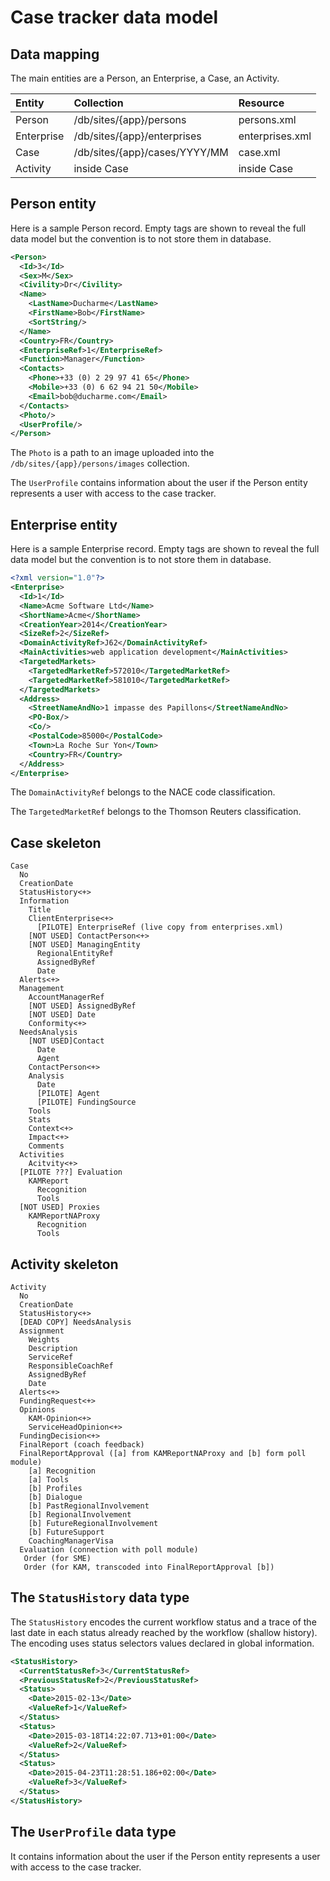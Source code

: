 # Case tracker data model

## Data mapping

The main entities are a Person, an Enterprise, a Case, an Activity.

| Entity                 | Collection                    | Resource               |
|:-----------------------|:------------------------------|:-----------------------|
| Person                 | /db/sites/{app}/persons       | persons.xml            |
| Enterprise             | /db/sites/{app}/enterprises   | enterprises.xml        |
| Case                   | /db/sites/{app}/cases/YYYY/MM | case.xml               |
| Activity               | inside Case                   | inside Case            |

## Person entity

Here is a sample Person record. Empty tags are shown to reveal the full data model but the convention is to not store them in database.

```xml
<Person>
  <Id>3</Id>
  <Sex>M</Sex>
  <Civility>Dr</Civility>
  <Name>
    <LastName>Ducharme</LastName>
    <FirstName>Bob</FirstName>
    <SortString/>
  </Name>
  <Country>FR</Country>
  <EnterpriseRef>1</EnterpriseRef>
  <Function>Manager</Function>
  <Contacts>
    <Phone>+33 (0) 2 29 97 41 65</Phone>
    <Mobile>+33 (0) 6 62 94 21 50</Mobile>
    <Email>bob@ducharme.com</Email>
  </Contacts>
  <Photo/>
  <UserProfile/>
</Person>
```

The `Photo` is a path to an image uploaded into the `/db/sites/{app}/persons/images` collection.

The `UserProfile` contains information about the user if the Person entity represents a user with access to the case tracker.

## Enterprise entity

Here is a sample Enterprise record. Empty tags are shown to reveal the full data model but the convention is to not store them in database.

```xml
<?xml version="1.0"?>
<Enterprise>
  <Id>1</Id>
  <Name>Acme Software Ltd</Name>
  <ShortName>Acme</ShortName>
  <CreationYear>2014</CreationYear>
  <SizeRef>2</SizeRef>
  <DomainActivityRef>J62</DomainActivityRef>
  <MainActivities>web application development</MainActivities>
  <TargetedMarkets>
    <TargetedMarketRef>572010</TargetedMarketRef>
    <TargetedMarketRef>581010</TargetedMarketRef>
  </TargetedMarkets>
  <Address>
    <StreetNameAndNo>1 impasse des Papillons</StreetNameAndNo>
    <PO-Box/>
    <Co/>
    <PostalCode>85000</PostalCode>
    <Town>La Roche Sur Yon</Town>
    <Country>FR</Country>
  </Address>
</Enterprise>
```

The `DomainActivityRef` belongs to the NACE code classification.

The `TargetedMarketRef` belongs to the Thomson Reuters classification.

## Case skeleton

    Case
      No
      CreationDate
      StatusHistory<+>
      Information
        Title
        ClientEnterprise<+>
          [PILOTE] EnterpriseRef (live copy from enterprises.xml)
        [NOT USED] ContactPerson<+>
        [NOT USED] ManagingEntity
          RegionalEntityRef
          AssignedByRef
          Date
      Alerts<+>
      Management
        AccountManagerRef
        [NOT USED] AssignedByRef
        [NOT USED] Date
        Conformity<+>
      NeedsAnalysis
        [NOT USED]Contact
          Date
          Agent
        ContactPerson<+>
        Analysis
          Date
          [PILOTE] Agent
          [PILOTE] FundingSource
        Tools
        Stats
        Context<+>
        Impact<+>
        Comments
      Activities
        Acitvity<+>
      [PILOTE ???] Evaluation
        KAMReport
          Recognition
          Tools
      [NOT USED] Proxies
        KAMReportNAProxy
          Recognition
          Tools

## Activity skeleton

    Activity
      No
      CreationDate
      StatusHistory<+>
      [DEAD COPY] NeedsAnalysis
      Assignment
        Weights
        Description
        ServiceRef
        ResponsibleCoachRef
        AssignedByRef
        Date
      Alerts<+>
      FundingRequest<+>
      Opinions
        KAM-Opinion<+>
        ServiceHeadOpinion<+>
      FundingDecision<+>
      FinalReport (coach feedback)
      FinalReportApproval ([a] from KAMReportNAProxy and [b] form poll module)
        [a] Recognition
        [a] Tools
        [b] Profiles
        [b] Dialogue
        [b] PastRegionalInvolvement
        [b] RegionalInvolvement
        [b] FutureRegionalInvolvement
        [b] FutureSupport
        CoachingManagerVisa
      Evaluation (connection with poll module)
       Order (for SME)
       Order (for KAM, transcoded into FinalReportApproval [b])

## The `StatusHistory` data type

The `StatusHistory` encodes the current workflow status and a trace of the last date in each status already reached by the workflow (shallow history). The encoding uses status selectors values declared in global information.

```xml
<StatusHistory>
  <CurrentStatusRef>3</CurrentStatusRef>
  <PreviousStatusRef>2</PreviousStatusRef>
  <Status>
    <Date>2015-02-13</Date>
    <ValueRef>1</ValueRef>
  </Status>
  <Status>
    <Date>2015-03-18T14:22:07.713+01:00</Date>
    <ValueRef>2</ValueRef>
  </Status>
  <Status>
    <Date>2015-04-23T11:28:51.186+02:00</Date>
    <ValueRef>3</ValueRef>
  </Status>
</StatusHistory>
```

## The `UserProfile` data type

It contains information about the user if the Person entity represents a user with access to the case tracker.

  